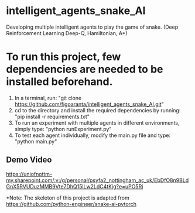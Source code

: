 # intelligent_agents_snake_AI
Developing multiple intelligent agents to play the game of snake. (Deep Reinforcement Learning Deep-Q, Hamiltonian, A*)

# To run this project, few dependencies are needed to be installed beforehand.
1. In a terminal, run: "git clone https://github.com/figoaranta/intelligent_agents_snake_AI.git"
2. cd to the directory and install the required dependencies by running: "pip install -r requirements.txt"
3. To run an experiment with multiple agents in different environments, simply type: "python runExperiment.py"
4. To test each agent individually, modify the main.py file and type: "python main.py"

## Demo Video
https://uniofnottm-my.sharepoint.com/:v:/g/personal/psyfa2_nottingham_ac_uk/EbDfO8n9BLdGnX5RVUDuzMMB9Vte7DhQ15lLw2LdC4tKjg?e=uPO5Ri

*Note: The skeleton of this project is adapted from https://github.com/python-engineer/snake-ai-pytorch
